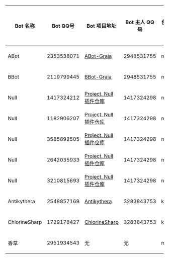 | Bot 名称 | Bot QQ号 | Bot 项目地址 | Bot 主人 QQ号 | 使用协议库 | 录入时间 | 主人已认领 |
|  ----  | ----  | ---- | ---- | ---- | ---- | ---- |
| ABot | 2353538071 | [ABot-Graia](https://github.com/djkcyl/ABot-Graia) | 2948531755 | mirai | 2022-08-05 14:35:14 | √ |
| BBot | 2119799445 | [BBot-Graia](https://github.com/djkcyl/BBot-Graia) | 2948531755 | mirai | 2022-08-05 14:35:14 | √ |
| Null | 1417324212 | [Project. Null](https://github.com/ProjectNu11/Project-Null) [插件仓库](https://github.com/ProjectNu11/PN-Plugins) | 1417324298 | mirai | 2022-08-05 15:15:00 | √ |
| Null | 1182906207 | [Project. Null](https://github.com/ProjectNu11/Project-Null) [插件仓库](https://github.com/ProjectNu11/PN-Plugins) | 1417324298 | mirai | 2022-08-05 15:15:00 | √ |
| Null | 3585892505 | [Project. Null](https://github.com/ProjectNu11/Project-Null) [插件仓库](https://github.com/ProjectNu11/PN-Plugins) | 1417324298 | mirai | 2022-08-05 15:15:00 | √ |
| Null | 2642035933 | [Project. Null](https://github.com/ProjectNu11/Project-Null) [插件仓库](https://github.com/ProjectNu11/PN-Plugins) | 1417324298 | mirai | 2022-08-05 15:15:00 | √ |
| Null | 3210815693 | [Project. Null](https://github.com/ProjectNu11/Project-Null) [插件仓库](https://github.com/ProjectNu11/PN-Plugins) | 1417324298 | mirai | 2022-08-05 15:15:00 | √ |
| Antikythera | 2548857169 | [Antikythera](https://github.com/ProjectHDS/Antikythera) | 3283843753 | konata | 2022-08-06 10:00:00 | √ |
| ChlorineSharp | 1729178427 | [ChlorineSharp](https://github.com/GBLodb/ChlorineSharp) | 3283843753 | konata | 2022-08-06 10:00:00 | √ |
| 香草 | 2951934543 | 无 | 无 | mirai | 2022-08-06 13:37:00 | × |
